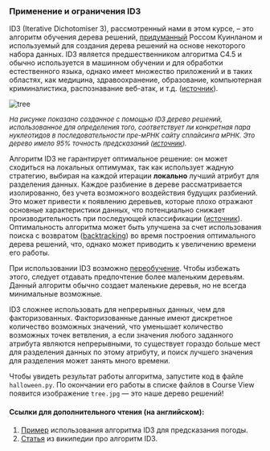 ### Применение и ограничения ID3

ID3 (Iterative Dichotomiser 3), рассмотренный нами в этом курсе, – это алгоритм обучения дерева решений, 
[придуманный](https://link.springer.com/content/pdf/10.1007%2FBF00116251.pdf) Россом Куинланом и используемый для создания дерева решений на основе некоторого набора данных. 
ID3 является предшественником алгоритма C4.5 и обычно используется в машинном обучении и для обработки естественного 
языка, однако имеет множество приложений и в таких областях, как медицина, здравоохранение, образование, компьютерная 
криминалистика, распознавание веб-атак, и т.д. ([источник](https://ijcsit.com/docs/Volume%206/vol6issue06/ijcsit20150606109.pdf)).

<style>
img {
  display: block;
  margin-left: auto;
  margin-right: auto;
}
</style>

![tree](RNA_tree.png)

<i><font size="-1">На рисунке показано созданное с помощью ID3 дерево решений, использованное для определения того, соответствует ли конкретная пара
нуклеотидов в последовательности пре-мРНК сайту сплайсинга мРНК. Это дерево имело 95% точность предсказаний ([источник](https://www.ncbi.nlm.nih.gov/pmc/articles/PMC3465671/#R11)). </font></i>

Алгоритм ID3 не гарантирует оптимальное решение: он может сходиться на локальных оптимумах, так как использует жадную стратегию, 
выбирая на каждой итерации **локально** лучший атрибут для разделения данных. Каждое разбиение в дереве рассматривается изолированно, 
без учета возможного воздействия будущих разбиений. Это может привести к появлению деревьев, которые плохо отражают основные 
характеристики данных, что потенциально снижает производительность при последующей классификации ([источник](https://link.springer.com/article/10.1007/s10994-017-5633-9)). Оптимальность 
алгоритма может быть улучшена за счет использования поиска с возвратом ([backtracking](https://ru.wikipedia.org/wiki/%D0%9F%D0%BE%D0%B8%D1%81%D0%BA_%D1%81_%D0%B2%D0%BE%D0%B7%D0%B2%D1%80%D0%B0%D1%82%D0%BE%D0%BC)) во время построения оптимального дерева 
решений, что, однако может приводить к увеличению времени его работы.

При использовании ID3 возможно [переобучение](http://www.machinelearning.ru/wiki/index.php?title=%D0%9F%D0%B5%D1%80%D0%B5%D0%BE%D0%B1%D1%83%D1%87%D0%B5%D0%BD%D0%B8%D0%B5). Чтобы избежать этого, следует отдавать предпочтение более маленьким деревьям. 
Данный алгоритм обычно создает маленькие деревья, но не всегда минимальные возможные.


ID3 сложнее использовать для непрерывных данных, чем для факторизованных. Факторизованные данные имеют дискретное 
количество возможных значений, что уменьшает количество возможных точек ветвления, а если значения любого заданного атрибута 
являются непрерывными, то существует гораздо больше мест для разделения данных по этому атрибуту, и поиск лучшего значения для 
разделения может занять много времени.


Чтобы увидеть результат работы алгоритма, запустите код в файле `halloween.py`. По окончании его работы в списке файлов в 
Course View появится изображение `tree.jpg` &mdash; это наше дерево решений!

#### Ссылки для дополнительного чтения (на английском): 
1) [Пример](https://iq.opengenus.org/id3-algorithm/#:~:text=ID3%20algorithm%2C%20stands%20for%20Iterative,or%20minimum%20Entropy%20(H)) использования алгоритма ID3 для предсказания погоды.
2) [Статья](https://en.wikipedia.org/wiki/ID3_algorithm#cite_ref-2) из википедии про алгоритм ID3. 
